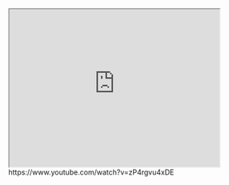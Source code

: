 <iframe width="420" height="315" src="https://www.youtube.com/embed/zP4rgvu4xDE"> </iframe>
https://www.youtube.com/watch?v=zP4rgvu4xDE
